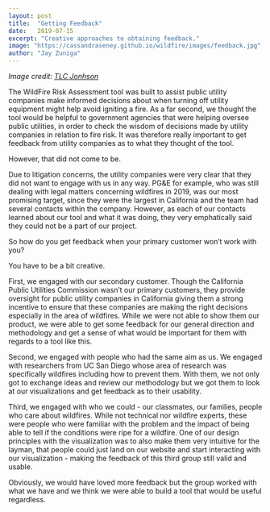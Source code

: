 ```yaml
---
layout: post
title:  "Getting Feedback"
date:   2019-07-15
excerpt: "Creative approaches to obtaining feedback."
image: "https://cassandraseney.github.io/wildfire/images/feedback.jpg"
author: "Jay Zuniga"
---
```


_Image credit: [TLC Jonhson](https://www.flickr.com/photos/160246067@N08/41095436615/in/photolist-25BsRyB-4C95CY-RHY4DS-7zAR2x-oQLAK8-6kwHNk-djQnkv-7P6fi9-7CdXkX-ckFumq-sutKnU-smcUL7-ewEkqv-oEgWWQ-rKnSH-Z4nRPd-e7tqc2-hqxA7P-jg5M9Z-YMmdJv-2i2tBB-aVXMPa-2i6Txd-4pCsHG-q15KWf-2A246o-jpkXLU-aaJpEQ-bZ7Emh-tvmeS-jQNnKy-bgsKRR-2A26hu-dY1TLs-6ZhUZh-23PALHb-8jdrhM-9YVBRL-bG6TRD-acXAMw-2A2W6m-29T5zqQ-2A2Wcw-5pdHB-8HS6t-8jgFTf-4jV5Md-8NpfR-2aYEQzt-ptmtYk)_

The WildFire Risk Assessment tool was built to assist public utility companies make informed decisions about when turning off utility equipment might help avoid igniting a fire. As a far second, we thought the tool would be helpful to government agencies that were helping oversee public utilities, in order to check the wisdom of decisions made by utility companies in relation to fire risk. It was therefore really important to get feedback from utility companies as to what they thought of the tool.

However, that did not come to be.

Due to litigation concerns, the utility companies were very clear that they did not want to engage with us in any way. PG&E for example, who was still dealing with legal matters concerning wildfires in 2019, was our most promising target, since they were the largest in California and the team had several contacts within the company. However, as each of our contacts learned about our tool and what it was doing, they very emphatically said they could not be a part of our project.

So how do you get feedback when your primary customer won’t work with you?

You have to be a bit creative.

First, we engaged with our secondary customer. Though the California Public Utilities Commission wasn’t our primary customers, they provide oversight for public utility companies in California giving them a strong incentive to ensure that these companies are making the right decisions especially in the area of wildfires. While we were not able to show them our product, we were able to get some feedback for our general direction and methodology and get a sense of what would be important for them with regards to a tool like this.

Second, we engaged with people who had the same aim as us. We engaged with researchers from UC San Diego whose area of research was specifically wildfires including how to prevent them. With them, we not only got to exchange ideas and review our methodology but we got them to look at our visualizations and get feedback as to their usability.

Third, we engaged with who we could - our classmates, our families, people who care about wildfires. While not technical nor wildfire experts, these were people who were familiar with the problem and the impact of being able to tell if the conditions were ripe for a wildfire. One of our design principles with the visualization was to also make them very intuitive for the layman, that people could just land on our website and start interacting with our visualization - making the feedback of this third group still valid and usable.

Obviously, we would have loved more feedback but the group worked with what we have and we think we were able to build a tool that would be useful regardless.
